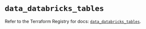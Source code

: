 # `data_databricks_tables`

Refer to the Terraform Registry for docs: [`data_databricks_tables`](https://registry.terraform.io/providers/databricks/databricks/1.72.0/docs/data-sources/tables).
